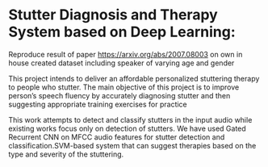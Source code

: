 # Stutter Diagnosis and Therapy System based on Deep Learning: 

Reproduce result of paper https://arxiv.org/abs/2007.08003 on own in house created dataset including speaker of varying age and gender

This project intends to deliver an affordable personalized stuttering therapy to people who stutter. The main objective of this project is
to improve person’s speech fluency by accurately diagnosing stutter and then suggesting appropriate training exercises for practice

This work attempts to detect and classify stutters in the input audio while existing works focus only on detection of stutters.  We have used Gated Recurrent CNN on MFCC audio features for stutter detection and classification.SVM-based system that can suggest therapies based on the type and severity of the stuttering.




